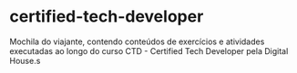 # certified-tech-developer
Mochila do viajante, contendo conteúdos de exercícios e atividades executadas ao longo do curso CTD - Certified Tech Developer pela Digital House.s

